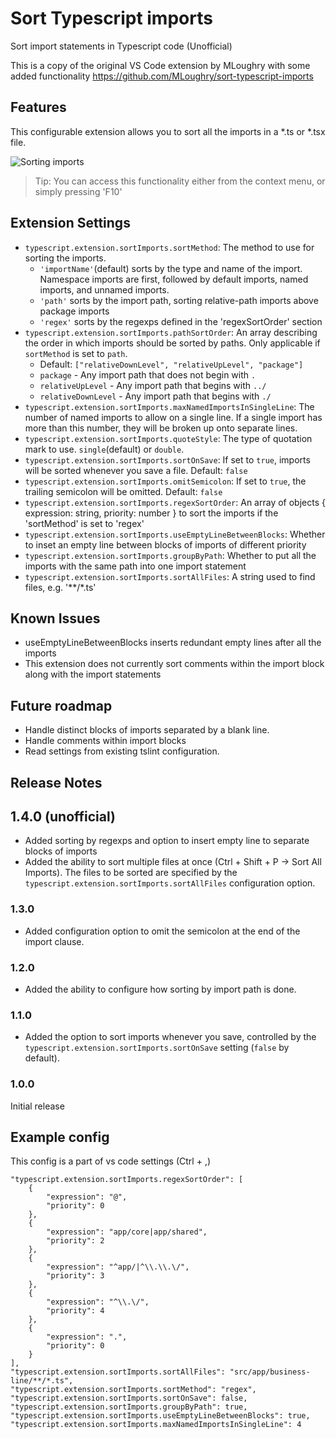 


# Sort Typescript imports

Sort import statements in Typescript code (Unofficial)

This is a copy of the original VS Code extension by MLoughry with some added functionality https://github.com/MLoughry/sort-typescript-imports

## Features

This configurable extension allows you to sort all the imports in a *.ts or *.tsx file.

![Sorting imports](images/example.gif)

> Tip: You can access this functionality either from the context menu, or simply pressing 'F10'

## Extension Settings

* `typescript.extension.sortImports.sortMethod`: The method to use for sorting the imports.
  * `'importName'`(default) sorts by the type and name of the import. Namespace imports are first, followed by default imports, named imports, and unnamed imports.
  * `'path'` sorts by the import path, sorting relative-path imports above package imports
  * `'regex'` sorts by the regexps defined in the 'regexSortOrder' section
* `typescript.extension.sortImports.pathSortOrder`: An array describing the order in which imports should be sorted by paths. Only applicable if `sortMethod` is set to `path`.
  * Default: `["relativeDownLevel", "relativeUpLevel", "package"]`
  * `package` - Any import path that does not begin with `.`
  * `relativeUpLevel` - Any import path that begins with `../`
  * `relativeDownLevel` - Any import path that begins with `./`
* `typescript.extension.sortImports.maxNamedImportsInSingleLine`: The number of named imports to allow on a single line. If a single import has more than this number, they will be broken up onto separate lines.
* `typescript.extension.sortImports.quoteStyle`: The type of quotation mark to use. `single`(default) or `double`.
* `typescript.extension.sortImports.sortOnSave`: If set to `true`, imports will be sorted whenever you save a file. Default: `false`
* `typescript.extension.sortImports.omitSemicolon`: If set to `true`, the trailing semicolon will be omitted. Default: `false`
* `typescript.extension.sortImports.regexSortOrder`: An array of objects { expression: string, priority: number } to sort the imports if the 'sortMethod' is set to 'regex'
* `typescript.extension.sortImports.useEmptyLineBetweenBlocks`: Whether to inset an empty line between blocks of imports of different priority
* `typescript.extension.sortImports.groupByPath`: Whether to put all the imports with the same path into one import statement
* `typescript.extension.sortImports.sortAllFiles`: A string used to find files, e.g. '**/*.ts'

## Known Issues

* useEmptyLineBetweenBlocks inserts redundant empty lines after all the imports
* This extension does not currently sort comments within the import block along with the import statements

## Future roadmap
- Handle distinct blocks of imports separated by a blank line.
- Handle comments within import blocks
- Read settings from existing tslint configuration.

## Release Notes

## 1.4.0 (unofficial) 
- Added sorting by regexps and option to insert empty line to separate blocks of imports
- Added the ability to sort multiple files at once (Ctrl + Shift + P -> Sort All Imports). 
The files to be sorted are specified by the `typescript.extension.sortImports.sortAllFiles`
configuration option.

### 1.3.0
- Added configuration option to omit the semicolon at the end of the import clause.

### 1.2.0
- Added the ability to configure how sorting by import path is done.

### 1.1.0
- Added the option to sort imports whenever you save, controlled by the `typescript.extension.sortImports.sortOnSave` setting (`false` by default).

### 1.0.0

Initial release

## Example config

This config is a part of vs code settings (Ctrl + ,)

    "typescript.extension.sortImports.regexSortOrder": [
        {
            "expression": "@",
            "priority": 0
        },
        {
            "expression": "app/core|app/shared",
            "priority": 2
        },
        {
            "expression": "^app/|^\\.\\.\/",
            "priority": 3
        },
        {
            "expression": "^\\.\/",
            "priority": 4
        },
        {
            "expression": ".",
            "priority": 0
        }
    ],
    "typescript.extension.sortImports.sortAllFiles": "src/app/business-line/**/*.ts",
    "typescript.extension.sortImports.sortMethod": "regex",
    "typescript.extension.sortImports.sortOnSave": false,
    "typescript.extension.sortImports.groupByPath": true,
    "typescript.extension.sortImports.useEmptyLineBetweenBlocks": true,
    "typescript.extension.sortImports.maxNamedImportsInSingleLine": 4
